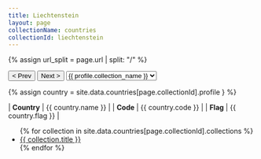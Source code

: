 ```yaml
---
title: Liechtenstein
layout: page
collectionName: countries
collectionId: liechtenstein
---
```


{% assign url_split = page.url | split: "/" %}
<div id="collection-navigation">
<button onclick="selector.options[selector.selectedIndex-1].value && (window.location = selector.options[selector.selectedIndex-1].value);">&lt; Prev</button>
<button onclick="selector.options[selector.selectedIndex+1].value && (window.location = selector.options[selector.selectedIndex+1].value);">Next &gt;</button>
<select id="selector" onchange="this.options[this.selectedIndex].value && (window.location = this.options[this.selectedIndex].value);">
  {% for collectionId in site.data[page.collectionName].refs %}
    {% if collectionId == page.collectionId %}
      {% assign selected = "selected" %}
    {% else %}
      {% assign selected = "" %}
    {% endif %}
    {% assign profile = site.data[page.collectionName][collectionId].profile %}
    <option value="/f1/{{ page.collectionName }}/{{ collectionId }}/{{ url_split[4] }}" {{ selected }}>{{ profile.collection_name }}</option>
  {% endfor %}
</select>
</div>

{% assign country = site.data.countries[page.collectionId].profile } %}

| **Country** | {{ country.name }} |
| **Code**    | {{ country.code }} |
| **Flag**    | {{ country.flag }} |

<ul>
  {% for collection in site.data.countries[page.collectionId].collections %}
    <li><a href="{{ collection.url }}">{{ collection.title }}</a></li>
  {% endfor %}
</ul>

